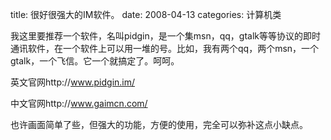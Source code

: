 title: 很好很强大的IM软件。
date: 2008-04-13
categories:  计算机类

我这里要推荐一个软件，名叫pidgin，是一个集msn，qq，gtalk等等协议的即时通讯软件，在一个软件上可以用一堆的号。比如，我有两个qq，两个msn，一个gtalk，一个飞信。它一个就搞定了。呵呵。  
  
英文官网http://www.pidgin.im/  
  
中文官网http://www.gaimcn.com/  
  
也许画面简单了些，但强大的功能，方便的使用，完全可以弥补这点小缺点。
